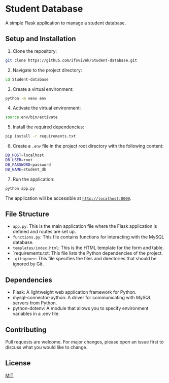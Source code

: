 
# Student Database

A simple Flask application to manage a student database.

## Setup and Installation

1. Clone the repository:

```sh
git clone https://github.com/ifsvivek/Student-database.git
```

2. Navigate to the project directory:

```sh
cd Student-database
```

3. Create a virtual environment:

```sh
python -m venv env
```

4. Activate the virtual environment:

```sh
source env/bin/activate
```

5. Install the required dependencies:

```sh
pip install -r requirements.txt
```

6. Create a `.env` file in the project root directory with the following content:

```sh
DB_HOST=localhost
DB_USER=root
DB_PASSWORD=password
DB_NAME=student_db
```

7. Run the application:

```sh
python app.py
```

The application will be accessible at [`http://localhost:8000`](http://localhost:8000).

## File Structure

-   `app.py`: This is the main application file where the Flask application is defined and routes are set up.
-   `functions.py`: This file contains functions for interacting with the MySQL database.
-   `templates/index.html`: This is the HTML template for the form and table.
-   `requirements.txt: This file lists the Python dependencies of the project.
-   `.gitignore`: This file specifies the files and directories that should be ignored by Git.

## Dependencies

-   Flask: A lightweight web application framework for Python.
-   mysql-connector-python: A driver for communicating with MySQL servers from Python.
-   python-dotenv: A module that allows you to specify environment variables in a .env file.

## Contributing

Pull requests are welcome. For major changes, please open an issue first to discuss what you would like to change.

## License

[MIT](https://choosealicense.com/licenses/mit/)